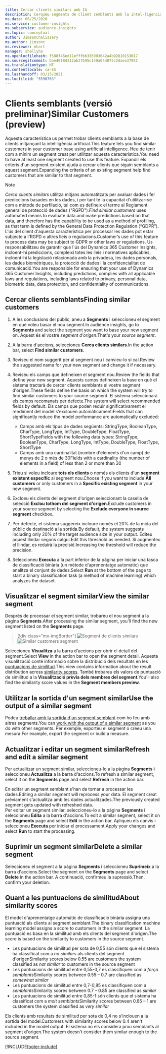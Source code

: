 ```yaml
---
title: Cercar clients similars amb IA
description: Cerqueu segments de client semblants amb la intel·ligència artificial.
ms.date: 06/25/2020
ms.service: customer-insights
ms.subservice: audience-insights
ms.topic: conceptual
author: JimsonChalissery
ms.author: jimsonc
ms.reviewer: mhart
manager: shellyha
ms.openlocfilehash: f588f45ed11efffbb335003642a4b92810153017
ms.sourcegitcommit: bae40184312ab27b95c140a044875c2daea37951
ms.translationtype: HT
ms.contentlocale: ca-ES
ms.lasthandoff: 03/15/2021
ms.locfileid: "5596763"
---
```

# <a name="similar-customers-preview"></a><span data-ttu-id="feabc-103">Clients semblants (versió preliminar)</span><span class="sxs-lookup"><span data-stu-id="feabc-103">Similar Customers (preview)</span></span>

<span data-ttu-id="feabc-104">Aquesta característica us permet trobar clients semblants a la base de clients mitjançant la intel·ligència artificial.</span><span class="sxs-lookup"><span data-stu-id="feabc-104">This feature lets you find similar customers in your customer base using artificial intelligence.</span></span> <span data-ttu-id="feabc-105">Heu de tenir com a mínim un segment creat per utilitzar aquesta característica.</span><span class="sxs-lookup"><span data-stu-id="feabc-105">You need to have at least one segment created to use this feature.</span></span> <span data-ttu-id="feabc-106">Expandir els criteris d'un segment existent ajuda a cercar clients que siguin semblants a aquest segment.</span><span class="sxs-lookup"><span data-stu-id="feabc-106">Expanding the criteria of an existing segment help find customers that are similar to that segment.</span></span>

> [!NOTE]
> <span data-ttu-id="feabc-107">*Cerca clients similars* utilitza mitjans automatitzats per avaluar dades i fer prediccions basades en les dades, i per tant té la capacitat d'utilitzar-se com a mètode de perfilació, tal com es defineix el terme al Reglament general de protecció de dades ("RGPD").</span><span class="sxs-lookup"><span data-stu-id="feabc-107">*Find similar customers* uses automated means to evaluate data and make predictions based on that data, and therefore has the capability to be used as a method of profiling, as that term is defined by the General Data Protection Regulation (“GDPR”).</span></span> <span data-ttu-id="feabc-108">L'ús del client d'aquesta característica per processar les dades pot estar subjecte a l'RGPD o altres lleis o regulacions.</span><span class="sxs-lookup"><span data-stu-id="feabc-108">Customer’s use of this feature to process data may be subject to GDPR or other laws or regulations.</span></span> <span data-ttu-id="feabc-109">Us responsabilitzeu de garantir que l'ús del Dynamics 365 Customer Insights, incloent-hi prediccions, compleixi totes les lleis i normatives aplicables, incloent-hi la legislació relacionada amb la privadesa, les dades personals, les dades biomètriques, la protecció de dades i la confidencialitat de comunicació.</span><span class="sxs-lookup"><span data-stu-id="feabc-109">You are responsible for ensuring that your use of Dynamics 365 Customer Insights, including predictions, complies with all applicable laws and regulations, including laws related to privacy, personal data, biometric data, data protection, and confidentiality of communications.</span></span>

## <a name="finding-similar-customers"></a><span data-ttu-id="feabc-110">Cercar clients semblants</span><span class="sxs-lookup"><span data-stu-id="feabc-110">Finding similar customers</span></span>

1. <span data-ttu-id="feabc-111">A les conclusions del públic, aneu a **Segments** i seleccioneu el segment en què voleu basar el nou segment.</span><span class="sxs-lookup"><span data-stu-id="feabc-111">In audience insights, go to **Segments** and select the segment you want to base your new segment on.</span></span> <span data-ttu-id="feabc-112">Aquest és el vostre *segment d'origen*.</span><span class="sxs-lookup"><span data-stu-id="feabc-112">That's your *source segment*.</span></span>

1. <span data-ttu-id="feabc-113">A la barra d'accions, seleccioneu **Cerca clients similars**.</span><span class="sxs-lookup"><span data-stu-id="feabc-113">In the action bar, select **Find similar customers**.</span></span>

1. <span data-ttu-id="feabc-114">Reviseu el nom suggerit per al segment nou i canvieu-lo si cal.</span><span class="sxs-lookup"><span data-stu-id="feabc-114">Review the suggested name for your new segment and change it if necessary.</span></span>

1. <span data-ttu-id="feabc-115">Reviseu els camps que defineixen el segment nou.</span><span class="sxs-lookup"><span data-stu-id="feabc-115">Review the fields that define your new segment.</span></span> <span data-ttu-id="feabc-116">Aquests camps defineixen la base en què el sistema tractarà de cercar clients semblants al vostre segment d'origen.</span><span class="sxs-lookup"><span data-stu-id="feabc-116">These fields define the basis on which the system will try to find similar customers to your source segment.</span></span> <span data-ttu-id="feabc-117">El sistema seleccionarà els camps recomanats per defecte.</span><span class="sxs-lookup"><span data-stu-id="feabc-117">The system will select recommended fields by default.</span></span>
  <span data-ttu-id="feabc-118">Els camps que poden reduir significativament el rendiment del model s'exclouen automàticament:</span><span class="sxs-lookup"><span data-stu-id="feabc-118">Fields that can significantly reduce the model performance are automatically excluded:</span></span>
  
   - <span data-ttu-id="feabc-119">Camps amb els tipus de dades següents: StringType, BooleanType, CharType, LongType, IntType, DoubleType, FloatType, ShortType</span><span class="sxs-lookup"><span data-stu-id="feabc-119">Fields with the following data types: StringType, BooleanType, CharType, LongType, IntType, DoubleType, FloatType, ShortType</span></span>
   - <span data-ttu-id="feabc-120">Camps amb una cardinalitat (nombre d'elements d'un camp) de menys de 2 o més de 30</span><span class="sxs-lookup"><span data-stu-id="feabc-120">Fields with a cardinality (the number of elements in a field) of less than 2 or more than 30</span></span>

1. <span data-ttu-id="feabc-121">Trieu si voleu incloure **tots els clients** o només els clients d'un **segment existent específic** al segment nou.</span><span class="sxs-lookup"><span data-stu-id="feabc-121">Choose if you want to include **All customers** or only customers in a **Specific existing segment** in your new segment.</span></span>

1. <span data-ttu-id="feabc-122">Excloeu els clients del segment d'origen seleccionant la casella de selecció **Exclou tothom del segment d'origen**.</span><span class="sxs-lookup"><span data-stu-id="feabc-122">Exclude customers in your source segment by selecting the **Exclude everyone in source segment** checkbox.</span></span>

1. <span data-ttu-id="feabc-123">Per defecte, el sistema suggereix incloure només el 20% de la mida del públic de destinació a la sortida.</span><span class="sxs-lookup"><span data-stu-id="feabc-123">By default, the system suggests including only 20% of the target audience size in your output.</span></span> <span data-ttu-id="feabc-124">Editeu aquest llindar segons calgui.</span><span class="sxs-lookup"><span data-stu-id="feabc-124">Edit this threshold as needed.</span></span> <span data-ttu-id="feabc-125">Si augmenteu el llindar, es reduirà la precisió.</span><span class="sxs-lookup"><span data-stu-id="feabc-125">Increasing the threshold will reduce the precision.</span></span>

1. <span data-ttu-id="feabc-126">Seleccioneu **Executa** a la part inferior de la pàgina per iniciar una tasca de classificació binària (un mètode d'aprenentatge automàtic) que analitza el conjunt de dades.</span><span class="sxs-lookup"><span data-stu-id="feabc-126">Select **Run** at the bottom of the page to start a binary classification task (a method of machine learning) which analyzes the dataset.</span></span>

## <a name="view-the-similar-segment"></a><span data-ttu-id="feabc-127">Visualitzar el segment similar</span><span class="sxs-lookup"><span data-stu-id="feabc-127">View the similar segment</span></span>

<span data-ttu-id="feabc-128">Després de processar el segment similar, trobareu el nou segment a la pàgina **Segments**.</span><span class="sxs-lookup"><span data-stu-id="feabc-128">After processing the similar segment, you'll find the new segment listed on the **Segments** page.</span></span>

> [!div class="mx-imgBorder"]
> <span data-ttu-id="feabc-129">![Segment de clients similars](media/expanded-segment.png "Segment de clients similars")</span><span class="sxs-lookup"><span data-stu-id="feabc-129">![Similar customers segment](media/expanded-segment.png "Similar customers segment")</span></span>

<span data-ttu-id="feabc-130">Seleccioneu **Visualitza** a la barra d'accions per obrir el detall del segment.</span><span class="sxs-lookup"><span data-stu-id="feabc-130">Select **View** in the action bar to open the segment detail.</span></span> <span data-ttu-id="feabc-131">Aquesta visualització conté informació sobre la distribució dels resultats en les [puntuacions de similitud](#about-similarity-scores).</span><span class="sxs-lookup"><span data-stu-id="feabc-131">This view contains information about the result distribution across [similarity scores](#about-similarity-scores).</span></span> <span data-ttu-id="feabc-132">També trobareu els valors de puntuació de similitud a la **Visualització prèvia dels membres del segment**.</span><span class="sxs-lookup"><span data-stu-id="feabc-132">You'll also find the similarity score values in the **Segment members preview**.</span></span>

## <a name="use-the-output-of-a-similar-segment"></a><span data-ttu-id="feabc-133">Utilitzar la sortida d'un segment similar</span><span class="sxs-lookup"><span data-stu-id="feabc-133">Use the output of a similar segment</span></span>

<span data-ttu-id="feabc-134">Podeu [treballar amb la sortida d'un segment semblant](segments.md) com ho feu amb altres segments.</span><span class="sxs-lookup"><span data-stu-id="feabc-134">You can [work with the output of a similar segment](segments.md) as you do with other segments.</span></span> <span data-ttu-id="feabc-135">Per exemple, exporteu el segment o creeu una mesura.</span><span class="sxs-lookup"><span data-stu-id="feabc-135">For example, export the segment or build a measure.</span></span>

## <a name="refresh-and-edit-a-similar-segment"></a><span data-ttu-id="feabc-136">Actualitzar i editar un segment similar</span><span class="sxs-lookup"><span data-stu-id="feabc-136">Refresh and edit a similar segment</span></span>

<span data-ttu-id="feabc-137">Per actualitzar un segment similar, seleccioneu-lo a la pàgina **Segments** i seleccioneu **Actualitza** a la barra d'accions.</span><span class="sxs-lookup"><span data-stu-id="feabc-137">To refresh a similar segment, select it on the **Segments** page and select **Refresh** in the action bar.</span></span>

<span data-ttu-id="feabc-138">En editar un segment semblant s'han de tornar a processar les dades.</span><span class="sxs-lookup"><span data-stu-id="feabc-138">Editing a similar segment will reprocess your data.</span></span> <span data-ttu-id="feabc-139">El segment creat prèviament s'actualitza amb les dades actualitzades.</span><span class="sxs-lookup"><span data-stu-id="feabc-139">The previously created segment gets updated with refreshed data.</span></span>    
<span data-ttu-id="feabc-140">Per editar un segment similar, seleccioneu-lo a la pàgina **Segments** i seleccioneu **Edita** a la barra d'accions.</span><span class="sxs-lookup"><span data-stu-id="feabc-140">To edit a similar segment, select it on the **Segments** page and select **Edit** in the action bar.</span></span> <span data-ttu-id="feabc-141">Apliqueu els canvis i seleccioneu **Executa** per iniciar el processament.</span><span class="sxs-lookup"><span data-stu-id="feabc-141">Apply your changes and select **Run** to start the processing.</span></span>

## <a name="delete-a-similar-segment"></a><span data-ttu-id="feabc-142">Suprimir un segment similar</span><span class="sxs-lookup"><span data-stu-id="feabc-142">Delete a similar segment</span></span>

<span data-ttu-id="feabc-143">Seleccioneu el segment a la pàgina **Segments** i seleccioneu **Suprimeix** a la barra d'accions.</span><span class="sxs-lookup"><span data-stu-id="feabc-143">Select the segment on the **Segments** page and select **Delete** in the action bar.</span></span> <span data-ttu-id="feabc-144">A continuació, confirmeu la supressió.</span><span class="sxs-lookup"><span data-stu-id="feabc-144">Then, confirm your deletion.</span></span>

## <a name="about-similarity-scores"></a><span data-ttu-id="feabc-145">Quant a les puntuacions de similitud</span><span class="sxs-lookup"><span data-stu-id="feabc-145">About similarity scores</span></span>

<span data-ttu-id="feabc-146">El model d'aprenentatge automàtic de classificació binària assigna una puntuació als clients al segment semblant.</span><span class="sxs-lookup"><span data-stu-id="feabc-146">The binary classification machine learning model assigns a score to customers in the similar segment.</span></span> <span data-ttu-id="feabc-147">La puntuació es basa en la similitud amb els clients del segment d'origen.</span><span class="sxs-lookup"><span data-stu-id="feabc-147">The score is based on the similarity to customers in the source segment.</span></span>

- <span data-ttu-id="feabc-148">Les puntuacions de similitud per sota de 0,55 són clients que el sistema ha classificat com a *no similars* als clients del segment d'origen</span><span class="sxs-lookup"><span data-stu-id="feabc-148">Similarity scores below 0.55 are customers the system classified as *not similar* to customers in the source segment</span></span>
- <span data-ttu-id="feabc-149">Les puntuacions de similitud entre 0,55-0,7 es classifiquen com a *força semblants*</span><span class="sxs-lookup"><span data-stu-id="feabc-149">Similarity scores between 0.55 – 0.7 are classified as *somewhat similar*</span></span>
- <span data-ttu-id="feabc-150">Les puntuacions de similitud entre 0,7-0,85 es classifiquen com a *semblants*</span><span class="sxs-lookup"><span data-stu-id="feabc-150">Similarity scores between 0.7 – 0.85 are classified as *similar*</span></span>
- <span data-ttu-id="feabc-151">Les puntuacions de similitud entre 0,85-1 són clients que el sistema ha classificat com a *molt semblants*</span><span class="sxs-lookup"><span data-stu-id="feabc-151">Similarity scores between 0.85 – 1 are customers the system classified as *very similar*</span></span>

<span data-ttu-id="feabc-152">Els clients amb resultats de similitud per sota de 0,4 no s'inclouen a la sortida del model.</span><span class="sxs-lookup"><span data-stu-id="feabc-152">Customers with similarity scores below 0.4 aren't included in the model output.</span></span> <span data-ttu-id="feabc-153">El sistema no els considera prou semblants al segment d'origen.</span><span class="sxs-lookup"><span data-stu-id="feabc-153">The system doesn't consider them similar enough to the source segment.</span></span>


[!INCLUDE[footer-include](../includes/footer-banner.md)]